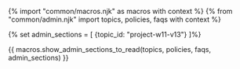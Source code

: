 {% import "common/macros.njk" as macros with context %}
{% from "common/admin.njk" import topics, policies, faqs with context %}

{% set admin_sections = [
  {topic_id: "project-w11-v13"}
]%}

{{ macros.show_admin_sections_to_read(topics, policies, faqs, admin_sections) }}